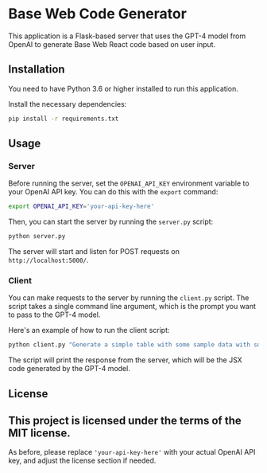 # Base Web Code Generator

This application is a Flask-based server that uses the GPT-4 model from OpenAI to generate Base Web React code based on user input.

## Installation

You need to have Python 3.6 or higher installed to run this application.

Install the necessary dependencies:

```bash
pip install -r requirements.txt
```

## Usage

### Server

Before running the server, set the `OPENAI_API_KEY` environment variable to your OpenAI API key. You can do this with the `export` command:

```bash
export OPENAI_API_KEY='your-api-key-here'
```

Then, you can start the server by running the `server.py` script:

```bash
python server.py
```

The server will start and listen for POST requests on `http://localhost:5000/`.

### Client

You can make requests to the server by running the `client.py` script. The script takes a single command line argument, which is the prompt you want to pass to the GPT-4 model.

Here's an example of how to run the client script:

```bash
python client.py "Generate a simple table with some sample data with some simple formatting"
```

The script will print the response from the server, which will be the JSX code generated by the GPT-4 model.

## License

This project is licensed under the terms of the MIT license.
---

As before, please replace `'your-api-key-here'` with your actual OpenAI API key, and adjust the license section if needed.